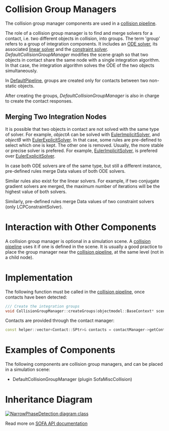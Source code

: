Collision Group Managers
========================

The collision group manager components are used in a [collision pipeline](https://www.sofa-framework.org/community/doc/using-sofa/components/collisions/pipelines/collisionpipeline).

The role of a collision group manager is to find and merge solvers for a contact, i.e. two different objects in collision, into groups.
The term 'group' refers to a group of integration components.
It includes an [ODE solver](https://www.sofa-framework.org/community/doc/using-sofa/simulation-principles/system-resolution/integration-scheme), its associated [linear solver](https://www.sofa-framework.org/community/doc/simulation-principles/system-resolution/linear-solver/) and the [constraint solver](https://www.sofa-framework.org/community/doc/using-sofa/simulation-principles/constraint/lagrange-constraint).
_DefaultCollisionGroupManager_ modifies the scene graph so that two objects in contact share the same node with a single integration algorithm.
In that case, the integration algorithm solves the ODE of the two objects simultaneously.

In [DefaultPipeline](https://www.sofa-framework.org/community/doc/using-sofa/components/collisions/pipelines/defaultpipeline), groups are created only for contacts between two non-static objects.

After creating the groups, _DefaultCollisionGroupManager_ is also in charge to create the contact responses. 

## Merging Two Integration Nodes

It is possible that two objects in contact are not solved with the same type of solver.
For example, _objectA_ can be solved with [EulerImplicitSolver](https://www.sofa-framework.org/community/doc/components/integrationschemes/eulerimplicitsolver/), and _objectB_ with [EulerExplicitSolver](https://www.sofa-framework.org/community/doc/components/integrationschemes/eulerexplicitsolver/).
In that case, some rules are pre-defined to select which one is kept.
The other one is removed.
Usually, the more stable or precise solver is prefered.
For example, [EulerImplicitSolver](https://www.sofa-framework.org/community/doc/components/integrationschemes/eulerimplicitsolver/), is prefered over [EulerExplicitSolver](https://www.sofa-framework.org/community/doc/components/integrationschemes/eulerexplicitsolver/).

In case both ODE solvers are of the same type, but still a different instance, pre-defined rules merge Data values of both ODE solvers.

Similar rules also exist for the linear solvers.
For example, if two conjugate gradient solvers are merged, the maximum number of iterations will be the highest value of both solvers.

Similarly, pre-defined rules merge Data values of two constraint solvers (only LCPConstraintSolver).

Interaction with Other Components
==============

A collision group manager is optional in a simulation scene.
A [collision pipeline](https://www.sofa-framework.org/community/doc/using-sofa/components/collisions/pipelines/collisionpipeline) uses it if one is defined in the scene.
It is usually a good practice to place the group manager near the [collision pipeline](https://www.sofa-framework.org/community/doc/using-sofa/components/collisions/pipelines/collisionpipeline), at the same level (not in a child node).

Implementation
==============

The following function must be called in the [collision pipeline](https://www.sofa-framework.org/community/doc/using-sofa/components/collisions/pipelines/collisionpipeline), once contacts have been detected:
```cpp
/// Create the integration groups
void CollisionGroupManager::createGroups(objectmodel::BaseContext* scene, const sofa::helper::vector<Contact::SPtr>& contacts)
```

Contacts are provided through the contact manager:
```cpp
const helper::vector<Contact::SPtr>& contacts = contactManager->getContacts();
```

Examples of Components
======================

The following components are collision group managers, and can be placed in a simulation scene:
- DefaultCollisionGroupManager (plugin SofaMiscCollision)

Inheritance Diagram
===================

<a href="https://www.sofa-framework.org/api/master/sofa/html/classsofa_1_1core_1_1collision_1_1_collision_group_manager.html">
<img src="https://www.sofa-framework.org/api/master/sofa/html/classsofa_1_1core_1_1collision_1_1_collision_group_manager__inherit__graph.png" title="NarrowPhaseDetection diagram class"/>
</a>

Read more on [SOFA API documentation](https://www.sofa-framework.org/api/master/sofa/html/classsofa_1_1core_1_1collision_1_1_collision_group_manager.html)